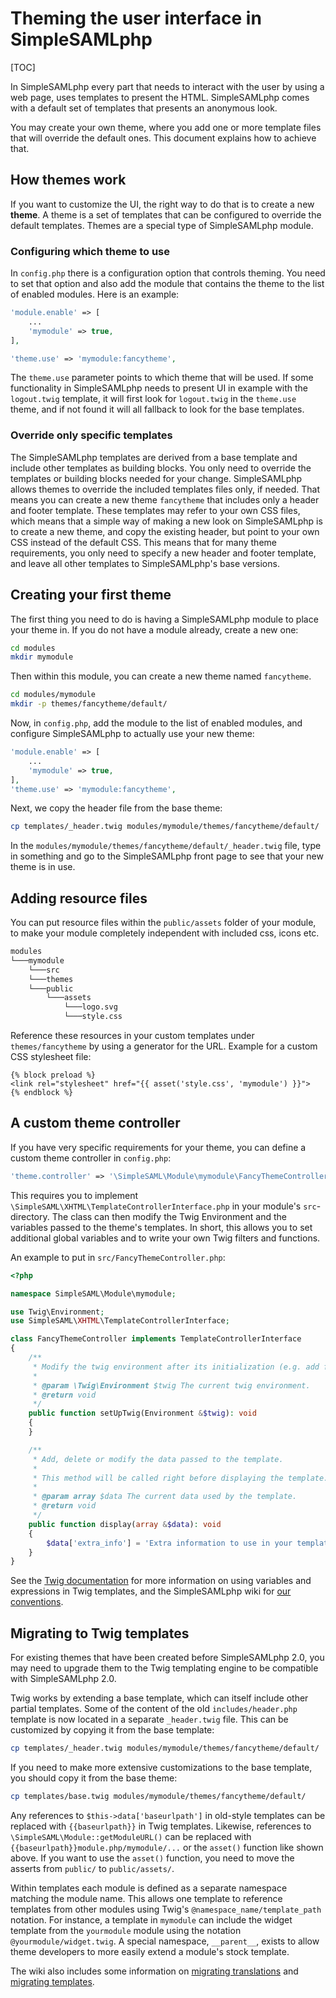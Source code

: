 # Theming the user interface in SimpleSAMLphp

[TOC]

In SimpleSAMLphp every part that needs to interact with the user by using a web page, uses templates to present the HTML. SimpleSAMLphp comes with a default set of templates that presents an anonymous look.

You may create your own theme, where you add one or more template files that will override the default ones. This document explains how to achieve that.

## How themes work

If you want to customize the UI, the right way to do that is to create a new **theme**. A theme is a set of templates that can be configured to override the default templates. Themes are a special type of SimpleSAMLphp module.

### Configuring which theme to use

In `config.php` there is a configuration option that controls theming. You need to set that option and also add the module that contains the theme to the list of enabled modules. Here is an example:

```php
'module.enable' => [
    ...
    'mymodule' => true,
],

'theme.use' => 'mymodule:fancytheme',
```

The `theme.use` parameter points to which theme that will be used. If some functionality in SimpleSAMLphp needs to present UI in example with the `logout.twig` template, it will first look for `logout.twig` in the `theme.use` theme, and if not found it will all fallback to look for the base templates.

### Override only specific templates

The SimpleSAMLphp templates are derived from a base template and include other templates as building blocks. You only need to override the templates or building blocks needed for your change.
SimpleSAMLphp allows themes to override the included templates files only, if needed. That means you can create a new theme `fancytheme` that includes only a header and footer template. These templates may refer to your own CSS files, which means that a simple way of making a new look on SimpleSAMLphp is to create a new theme, and copy the existing header, but point to your own CSS instead of the default CSS. This means that for many theme requirements, you only need to specify a new header and footer template, and leave all other templates to SimpleSAMLphp's base versions.

## Creating your first theme

The first thing you need to do is having a SimpleSAMLphp module to place your theme in. If you do not have a module already, create a new one:

```bash
cd modules
mkdir mymodule
```

Then within this module, you can create a new theme named `fancytheme`.

```bash
cd modules/mymodule
mkdir -p themes/fancytheme/default/
```

Now, in `config.php`, add the module to the list of enabled modules, and configure SimpleSAMLphp to actually use your new theme:

```php
'module.enable' => [
    ...
    'mymodule' => true,
],
'theme.use' => 'mymodule:fancytheme',
```

Next, we copy the header file from the base theme:

```bash
cp templates/_header.twig modules/mymodule/themes/fancytheme/default/
```

In the `modules/mymodule/themes/fancytheme/default/_header.twig` file, type in something and go to the SimpleSAMLphp front page to see that your new theme is in use.

## Adding resource files

You can put resource files within the `public/assets` folder of your module, to make your module completely independent with included css, icons etc.

```bash
modules
└───mymodule
    └───src
    └───themes
    └───public
        └───assets
            └───logo.svg
            └───style.css
```

Reference these resources in your custom templates under `themes/fancytheme` by using a generator for the URL.
Example for a custom CSS stylesheet file:

```twig
{% block preload %}
<link rel="stylesheet" href="{{ asset('style.css', 'mymodule') }}">
{% endblock %}
```

## A custom theme controller

If you have very specific requirements for your theme, you can define a custom theme controller
in `config.php`:

```php
'theme.controller' => '\SimpleSAML\Module\mymodule\FancyThemeController',
```

This requires you to implement `\SimpleSAML\XHTML\TemplateControllerInterface.php` in your module's `src`-directory.
The class can then modify the Twig Environment and the variables passed to the theme's templates. In short, this allows you to set additional global variables and to write your own Twig filters and functions.

An example to put in `src/FancyThemeController.php`:

```php
<?php

namespace SimpleSAML\Module\mymodule;

use Twig\Environment;
use SimpleSAML\XHTML\TemplateControllerInterface;

class FancyThemeController implements TemplateControllerInterface
{
    /**
     * Modify the twig environment after its initialization (e.g. add filters or extensions).
     *
     * @param \Twig\Environment $twig The current twig environment.
     * @return void
     */
    public function setUpTwig(Environment &$twig): void
    {
    }

    /**
     * Add, delete or modify the data passed to the template.
     *
     * This method will be called right before displaying the template.
     *
     * @param array $data The current data used by the template.
     * @return void
     */
    public function display(array &$data): void
    {
        $data['extra_info'] = 'Extra information to use in your template';
    }
}
```

See the [Twig documentation](https://twig.symfony.com/doc/2.x/templates.html) for more information on using variables and expressions in Twig templates, and the SimpleSAMLphp wiki for [our conventions](https://github.com/simplesamlphp/simplesamlphp/wiki/Twig-conventions).

## Migrating to Twig templates

For existing themes that have been created before SimpleSAMLphp 2.0, you may need to upgrade them to the Twig
templating engine to be compatible with SimpleSAMLphp 2.0.

Twig works by extending a base template, which can itself include other partial templates. Some of the content of the old `includes/header.php` template is now located in a separate `_header.twig` file. This can be customized by copying it from the base template:

```bash
cp templates/_header.twig modules/mymodule/themes/fancytheme/default/
```

If you need to make more extensive customizations to the base template, you should copy it from the base theme:

```bash
cp templates/base.twig modules/mymodule/themes/fancytheme/default/
```

Any references to `$this->data['baseurlpath']` in old-style templates can be replaced with `{{baseurlpath}}` in Twig templates. Likewise, references to `\SimpleSAML\Module::getModuleURL()` can be replaced with `{{baseurlpath}}module.php/mymodule/...` or the `asset()` function like shown above.
If you want to use the `asset()` function, you need to move the asserts from `public/` to `public/assets/`.

Within templates each module is defined as a separate namespace matching the module name. This allows one template to reference templates from other modules using Twig's `@namespace_name/template_path` notation. For instance, a template in `mymodule` can include the widget template from the `yourmodule` module using the notation `@yourmodule/widget.twig`. A special namespace, `__parent__`, exists to allow theme developers to more easily extend a module's stock template.

The wiki also includes some information on [migrating translations](https://github.com/simplesamlphp/simplesamlphp/wiki/Migrating-translation-in-Twig) and [migrating templates](https://github.com/simplesamlphp/simplesamlphp/wiki/Twig:-Migrating-templates).

